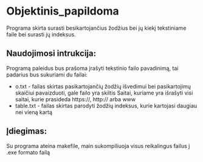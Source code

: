 # Objektinis_papildoma

Programa skirta surasti besikartojančius žodžius bei jų kiekį tekstiniame faile bei surasti jų indeksus.

## Naudojimosi intrukcija:

Programą paleidus bus prašoma įrašyti tekstinio failo pavadinimą, tai padarius bus sukuriami du failai:

* o.txt - failas skirtas pasikartojančių žodžių išvedimui bei pasikartojimų skaičiui pavaizduoti, gale failo yra skiltis Saitai, kuriame yra išrašyti visi saitai, kurie prasideda https://, http:// arba www
* table.txt - failas skirtas parodyti žodžių indeksus, kurie kartojasi daugiau nei vieną kartą

## Įdiegimas:

Su programa ateina makefile, main sukompiliuoja visus reikalingus failus į .exe formato failą
